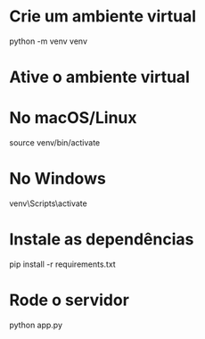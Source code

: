# Crie um ambiente virtual
python -m venv venv

# Ative o ambiente virtual

# No macOS/Linux
source venv/bin/activate

# No Windows
venv\Scripts\activate

# Instale as dependências
pip install -r requirements.txt

# Rode o servidor
python app.py